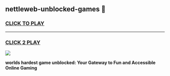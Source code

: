 
## nettleweb-unblocked-games 👋
<h3>
<a href="https://premium.freeplayer.one?title=nettleweb-unblocked-games&ref=14F">CLICK TO PLAY</a></h3>
<hr>

<h3>
<a href="https://premium.freeplayer.one?title=nettleweb-unblocked-games&ref=14F">CLICK 2 PLAY</a>
  
</h3>

<a href="https://premium.freeplayer.one?title=nettleweb-unblocked-games&ref=12F/"><img src="https://clearcache.store/games.png"></a>


**worlds hardest game unblocked: Your Gateway to Fun and Accessible Online Gaming**
